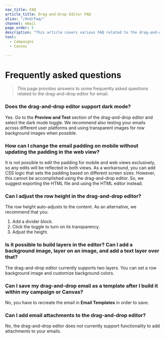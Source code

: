 ```yaml
---
nav_title: FAQ
article_title: Drag-and-Drop Editor FAQ
alias: "/dnd/faq/"
channel: email
page_order: 5
description: "This article covers various FAQ related to the drag-and-drop editor."
tool: 
  - Campaigns
  - Canvas
  
---
```


# Frequently asked questions

> This page provides answers to some frequently asked questions related to the drag-and-drop editor for email.

### Does the drag-and-drop editor support dark mode?

Yes. Go to the **Preview and Test** section of the drag-and-drop editor and select the dark mode toggle. We recommend also testing your emails across different user platforms and using transparent images for row background images when possible. 

### How can I change the email padding on mobile without updating the padding in the web view?

It is not possible to edit the padding for mobile and web views exclusively, so any edits will be reflected in both views. As a workaround, you can add CSS logic that sets the padding based on different screen sizes. However, this cannot be accomplished using the drag-and-drop editor. So, we suggest exporting the HTML file and using the HTML editor instead.

### Can I adjust the row height in the drag-and-drop editor?

The row height auto-adjusts to the content. As an alternative, we recommend that you:
1. Add a divider block.
2. Click the toggle to turn on its transparency.
3. Adjust the height.

### Is it possible to build layers in the editor? Can I add a background image, layer on an image, and add a text layer over that?

The drag-and-drop editor currently supports two layers. You can set a row background image and customize background colors.

### Can I save my drag-and-drop email as a template after I build it within my campaign or Canvas?

No, you have to recreate the email in **Email Templates** in order to save.

### Can I add email attachments to the drag-and-drop editor?

No, the drag-and-drop editor does not currently support functionality to add attachments to your emails.